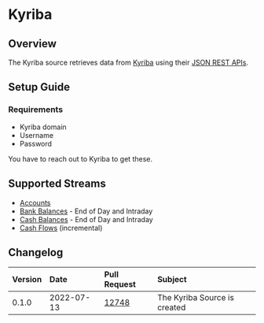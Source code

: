 # Kyriba

## Overview
The Kyriba source retrieves data from [Kyriba](https://kyriba.com/) using their [JSON REST APIs](https://developer.kyriba.com/apiCatalog/).

## Setup Guide

### Requirements
- Kyriba domain
- Username 
- Password

You have to reach out to Kyriba to get these.

## Supported Streams
- [Accounts](https://developer.kyriba.com/site/global/apis/accounts/index.gsp)
- [Bank Balances](https://developer.kyriba.com/site/global/apis/bank-statement-balances/index.gsp) - End of Day and Intraday
- [Cash Balances](https://developer.kyriba.com/site/global/apis/cash-balances/index.gsp) - End of Day and Intraday 
- [Cash Flows](https://developer.kyriba.com/site/global/apis/cash-flows/index.gsp) (incremental)

## Changelog
| Version | Date       | Pull Request                                             | Subject                     |
| :------ | :--------- | :------------------------------------------------------- | :-------------------------- |
| 0.1.0   | 2022-07-13 | [12748](https://github.com/airbytehq/airbyte/pull/12748) | The Kyriba Source is created |
